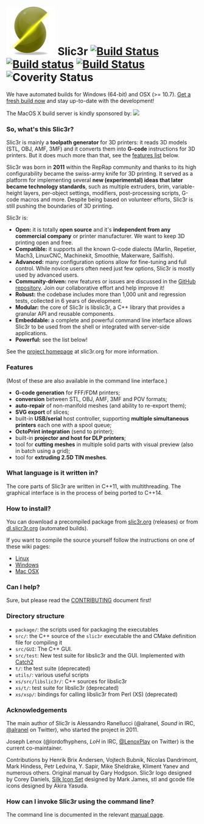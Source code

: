 ![](var/Slic3r_128px.png) Slic3r [![Build Status](https://travis-ci.org/slic3r/Slic3r.svg?branch=master)](https://travis-ci.org/slic3r/Slic3r) [![Build status](https://ci.appveyor.com/api/projects/status/8iqmeat6cj158vo6?svg=true)](https://ci.appveyor.com/project/lordofhyphens/slic3r) [![Build Status](http://osx-build.slic3r.org:8080/buildStatus/icon?job=Slic3r)](http://osx-build.slic3r.org:8080/job/Slic3r)![Coverity Status](https://scan.coverity.com/projects/17257/badge.svg)
======

We have automated builds for Windows (64-bit) and OSX (>= 10.7). [Get a fresh build now](http://dl.slic3r.org/dev/) and stay up-to-date with the development!

The MacOS X build server is kindly sponsored by: <img width=150 src=https://cloud.githubusercontent.com/assets/31754/22719818/09998c92-ed6d-11e6-9fa0-09de638f3a36.png />

### So, what's this Slic3r?

Slic3r is mainly a **toolpath generator** for 3D printers: it reads 3D models (STL, OBJ, AMF, 3MF) and it converts them into **G-code** instructions for 3D printers. But it does much more than that, see the [features list](#features) below.

Slic3r was born in **2011** within the RepRap community and thanks to its high configurability became the swiss-army knife for 3D printing. It served as a platform for implementing several **new (experimental) ideas that later became technology standards**, such as multiple extruders, brim, variable-height layers, per-object settings, modifiers, post-processing scripts, G-code macros and more. Despite being based on volunteer efforts, Slic3r is still pushing the boundaries of 3D printing.

Slic3r is:

* **Open:** it is totally **open source** and it's **independent from any commercial company** or printer manufacturer. We want to keep 3D printing open and free.
* **Compatible:** it supports all the known G-code dialects (Marlin, Repetier, Mach3, LinuxCNC, Machinekit, Smoothie, Makerware, Sailfish).
* **Advanced:** many configuration options allow for fine-tuning and full control. While novice users often need just few options, Slic3r is mostly used by advanced users.
* **Community-driven:** new features or issues are discussed in the [GitHub repository](https://github.com/slic3r/Slic3r/issues). Join our collaborative effort and help improve it!
* **Robust:** the codebase includes more than 1,000 unit and regression tests, collected in 6 years of development.
* **Modular:** the core of Slic3r is libslic3r, a C++ library that provides a granular API and reusable components.
* **Embeddable:** a complete and powerful command line interface allows Slic3r to be used from the shell or integrated with server-side applications.
* **Powerful:** see the list below!

See the [project homepage](http://slic3r.org/) at slic3r.org for more information.

### <a name="features"></a>Features

(Most of these are also available in the command line interface.)

* **G-code generation** for FFF/FDM printers;
* **conversion** between STL, OBJ, AMF, 3MF and POV formats;
* **auto-repair** of non-manifold meshes (and ability to re-export them);
* **SVG export** of slices;
* built-in **USB/serial** host controller, supporting **multiple simultaneous printers** each one with a spool queue;
* **OctoPrint integration** (send to printer);
* built-in **projector and host for DLP printers**;
* tool for **cutting meshes** in multiple solid parts with visual preview (also in batch using a grid);
* tool for **extruding 2.5D TIN meshes**.

### What language is it written in?

The core parts of Slic3r are written in C++11, with multithreading. The graphical interface is in the process of being ported to C++14.

### How to install?

You can download a precompiled package from [slic3r.org](http://slic3r.org/) (releases) or from [dl.slicr3r.org](http://dl.slic3r.org/dev/) (automated builds).

If you want to compile the source yourself follow the instructions on one of these wiki pages:
* [Linux](https://github.com/slic3r/Slic3r/wiki/Running-Slic3r-from-git-on-GNU-Linux)
* [Windows](https://github.com/slic3r/Slic3r/wiki/Running-Slic3r-from-git-on-Windows)
* [Mac OSX](https://github.com/slic3r/Slic3r/wiki/Running-Slic3r-from-git-on-OS-X)

### Can I help?

Sure, but please read the
[CONTRIBUTING](https://github.com/slic3r/Slic3r/blob/master/.github/CONTRIBUTING.md)
document first!

### Directory structure

* `package/`: the scripts used for packaging the executables
* `src/`: the C++ source of the `slic3r` executable the and CMake definition file for compiling it
* `src/GUI`: The C++ GUI.
* `src/test`: New test suite for libslic3r and the GUI. Implemented with [Catch2](https://github.com/catchorg/Catch2)
* `t/`: the test suite (deprecated)
* `utils/`: various useful scripts
* `xs/src/libslic3r/`: C++ sources for libslic3r
* `xs/t/`: test suite for libslic3r (deprecated)
* `xs/xsp/`: bindings for calling libslic3r from Perl (XS) (deprecated)

### Acknowledgements

The main author of Slic3r is Alessandro Ranellucci (@alranel, *Sound* in IRC, [@alranel](http://twitter.com/alranel) on Twitter), who started the project in 2011.

Joseph Lenox (@lordofhyphens, *LoH* in IRC, [@LenoxPlay](http://twitter.com/LenoxPlay) on Twitter) is the current co-maintainer.

Contributions by Henrik Brix Andersen, Vojtech Bubnik, Nicolas Dandrimont, Mark Hindess, Petr Ledvina, Y. Sapir, Mike Sheldrake, Kliment Yanev and numerous others. Original manual by Gary Hodgson. Slic3r logo designed by Corey Daniels, <a href="http://www.famfamfam.com/lab/icons/silk/">Silk Icon Set</a> designed by Mark James, stl and gcode file icons designed by Akira Yasuda.

### How can I invoke Slic3r using the command line?

The command line is documented in the relevant [manual page](https://manual.slic3r.org/advanced/command-line).
